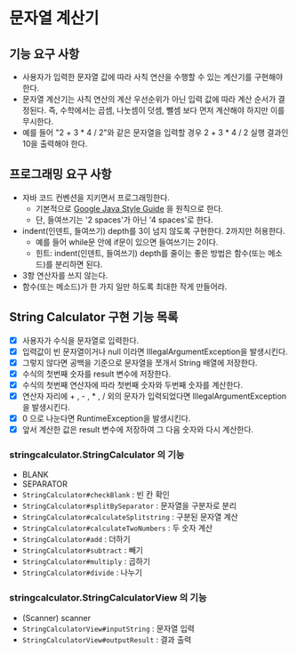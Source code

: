 # 문자열 계산기

## 기능 요구 사항
- 사용자가 입력한 문자열 값에 따라 사칙 연산을 수행할 수 있는 계산기를 구현해야 한다.
- 문자열 계산기는 사칙 연산의 계산 우선순위가 아닌 입력 값에 따라 계산 순서가 결정된다. 즉, 수학에서는 곱셈, 나눗셈이 덧셈, 뺄셈 보다 먼저 계산해야 하지만 이를 무시한다.
- 예를 들어 "2 + 3 * 4 / 2"와 같은 문자열을 입력할 경우 2 + 3 * 4 / 2 실행 결과인 10을 출력해야 한다.

## 프로그래밍 요구 사항
- 자바 코드 컨벤션을 지키면서 프로그래밍한다.
  - 기본적으로 [Google Java Style Guide](https://google.github.io/styleguide/javaguide.html) 을 원칙으로 한다.
  - 단, 들여쓰기는 '2 spaces'가 아닌 '4 spaces'로 한다.
- indent(인덴트, 들여쓰기) depth를 3이 넘지 않도록 구현한다. 2까지만 허용한다.
  - 예를 들어 while문 안에 if문이 있으면 들여쓰기는 2이다.
  - 힌트: indent(인덴트, 들여쓰기) depth를 줄이는 좋은 방법은 함수(또는 메소드)를 분리하면 된다.
- 3항 연산자를 쓰지 않는다.
- 함수(또는 메소드)가 한 가지 일만 하도록 최대한 작게 만들어라.

## String Calculator 구현 기능 목록
- [x] 사용자가 수식을 문자열로 입력한다.
- [x] 입력값이 빈 문자열이거나 null 이라면 IllegalArgumentException을 발생시킨다.
- [x] 그렇지 않다면 공백을 기준으로 문자열을 쪼개서 String 배열에 저장한다.
- [x] 수식의 첫번째 숫자를 result 변수에 저장한다.
- [x] 수식의 첫번째 연산자에 따라 첫번째 숫자와 두번째 숫자를 계산한다.
- [x] 연산자 자리에 + , - , * , / 외의 문자가 입력되었다면 IllegalArgumentException을 발생시킨다.
- [x] 0 으로 나눈다면 RuntimeException을 발생시킨다.
- [x] 앞서 계산한 값은 result 변수에 저장하여 그 다음 숫자와 다시 계산한다.

### stringcalculator.StringCalculator 의 기능
- BLANK
- SEPARATOR
- `StringCalculator#checkBlank` : 빈 칸 확인
- `StringCalculator#splitBySeparator` : 문자열을 구분자로 분리
- `StringCalculator#calculateSplitstring` : 구분된 문자열 계산
- `StringCalculator#calculateTwoNumbers` : 두 숫자 계산
- `StringCalculator#add` : 더하기
- `StringCalculator#subtract` : 빼기
- `StringCalculator#multiply` : 곱하기
- `StringCalculator#divide` : 나누기

### stringcalculator.StringCalculatorView 의 기능
- (Scanner) scanner
- `StringCalculatorView#inputString` : 문자열 입력
- `StringCalculatorView#outputResult` : 결과 출력
